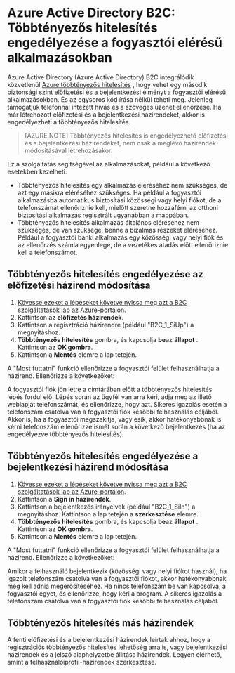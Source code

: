 <properties
    pageTitle="Azure Active Directory B2C: Többtényezős hitelesítés |} Microsoft Azure"
    description="Többtényezős hitelesítés engedélyezése az Azure Active Directory B2C által biztosított fogyasztói elérésű-alkalmazásokban"
    services="active-directory-b2c"
    documentationCenter=""
    authors="swkrish"
    manager="msmbaldwin"
    editor="bryanla"/>

<tags
    ms.service="active-directory-b2c"
    ms.workload="identity"
    ms.tgt_pltfrm="na"
    ms.devlang="na"
    ms.topic="article"
    ms.date="07/24/2016"
    ms.author="swkrish"/>

# <a name="azure-active-directory-b2c-enable-multi-factor-authentication-in-your-consumer-facing-applications"></a>Azure Active Directory B2C: Többtényezős hitelesítés engedélyezése a fogyasztói elérésű alkalmazásokban

Azure Active Directory (Azure Active Directory) B2C integrálódik közvetlenül [Azure többtényezős hitelesítés](../multi-factor-authentication/multi-factor-authentication.md) , hogy vehet egy második biztonsági szint előfizetési és a bejelentkezési élményt a fogyasztói elérésű alkalmazásokban. És az egysoros kód írása nélkül teheti meg. Jelenleg támogatjuk telefonnal intézett hívás és a szöveges üzenet ellenőrzése. Ha már létrehozott előfizetési és a bejelentkezési házirendeket, akkor is engedélyezheti a többtényezős hitelesítés.

> [AZURE.NOTE]
Többtényezős hitelesítés is engedélyezhető előfizetési és a bejelentkezési házirendeket, nem csak a meglévő házirendek módosításával létrehozásakor.

Ez a szolgáltatás segítségével az alkalmazásokat, például a következő esetekben kezelheti:

- Többtényezős hitelesítés egy alkalmazás eléréséhez nem szükséges, de azt egy másikra eléréséhez szükséges. Ha például a fogyasztói alkalmazásba automatikus biztosítási közösségi vagy helyi fiókot, de a telefonszámát ellenőriznie kell, mielőtt szeretne hozzáférni az otthoni biztosítási alkalmazás regisztrált ugyanabban a mappában.
- Többtényezős hitelesítés alkalmazás általános eléréséhez nem szükséges, de van szüksége, benne a bizalmas részeket eléréséhez. Például a fogyasztói banki alkalmazás egy közösségi vagy helyi fiók és az ellenőrzés számla egyenlege, de a vezetékes átadás előtt ellenőriznie kell a telefonszámot.

## <a name="modify-your-sign-up-policy-to-enable-multi-factor-authentication"></a>Többtényezős hitelesítés engedélyezése az előfizetési házirend módosítása

1. [Kövesse ezeket a lépéseket követve nyissa meg azt a B2C szolgáltatások lap az Azure-portálon](active-directory-b2c-app-registration.md#navigate-to-the-b2c-features-blade).
2. Kattintson az **előfizetés házirendek**.
3. Kattintson a regisztráció házirendre (például "B2C_1_SiUp") a megnyitáshoz.
4. **Többtényezős hitelesítés** gombra, és kapcsolja **be**az **állapot** . Kattintson az **OK gombra**.
5. Kattintson a **Mentés** elemre a lap tetején.

A "Most futtatni" funkció ellenőrizze a fogyasztói felület felhasználhatja a házirend. Ellenőrizze a következőket:

A fogyasztói fiók jön létre a címtárában előtt a többtényezős hitelesítés lépés fordul elő. Lépés során az ügyfél van arra kéri, adja meg az illető weblapját telefonszámát, és ellenőrizze, hogy azt. Sikeres igazolás esetén a telefonszám csatolva van a fogyasztói fiók későbbi felhasználás céljából. Akkor is, ha a fogyasztói megszakítja, vagy esik, akkor hatékonyabbnak is kérni telefonszám ellenőrizze ismét során a következő bejelentkezés (ha az engedélyezve többtényezős hitelesítés).

## <a name="modify-your-sign-in-policy-to-enable-multi-factor-authentication"></a>Többtényezős hitelesítés engedélyezése a bejelentkezési házirend módosítása

1. [Kövesse ezeket a lépéseket követve nyissa meg azt a B2C szolgáltatások lap az Azure-portálon](active-directory-b2c-app-registration.md#navigate-to-the-b2c-features-blade).
2. Kattintson a **Sign in házirendek**.
3. Kattintson a bejelentkezés irányelvek (például "B2C_1_SiIn") a megnyitáshoz. Kattintson a lap tetején a **szerkesztése** elemre.
4. **Többtényezős hitelesítés** gombra, és kapcsolja **be**az **állapot** . Kattintson az **OK gombra**.
5. Kattintson a **Mentés** elemre a lap tetején.

A "Most futtatni" funkció ellenőrizze a fogyasztói felület felhasználhatja a házirend. Ellenőrizze a következőket:

Amikor a felhasználó bejelentkezik (közösségi vagy helyi fiókot használ), ha igazolt telefonszám csatolva van a fogyasztói fiókot, akkor hatékonyabbnak meg kell adnia megerősítéséhez. Ha nincs telefonszám be van kapcsolva, a fogyasztói egyet, és ellenőrizze, hogy kéri a program. A sikeres igazolás a telefonszám csatolva van a fogyasztói fiók későbbi felhasználás céljából.

## <a name="multi-factor-authentication-on-other-policies"></a>Többtényezős hitelesítés más házirendek

A fenti előfizetési és a bejelentkezési házirendek leírtak ahhoz, hogy a regisztrációs többtényezős hitelesítés lehetőség arra is, vagy bejelentkezési házirendek és a jelszó alaphelyzetbe állítása házirendek. Legyen elérhető, amint a felhasználóiprofil-házirendek szerkesztése.
